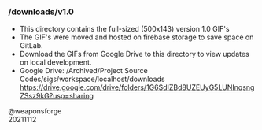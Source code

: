 ### /downloads/v1.0

- This directory contains the full-sized (500x143) version 1.0 GIF's
- The GIF's were moved and hosted on firebase storage to save space on GitLab.
- Download the GIFs from Google Drive to this directory to view updates on local development.
- Google Drive: /Archived/Project Source Codes/sigs/workspace/localhost/downloads
  https://drive.google.com/drive/folders/1G6SdIZBd8UZEUyG5LUNInqsngZSsz9kG?usp=sharing

@weaponsforge  
20211112